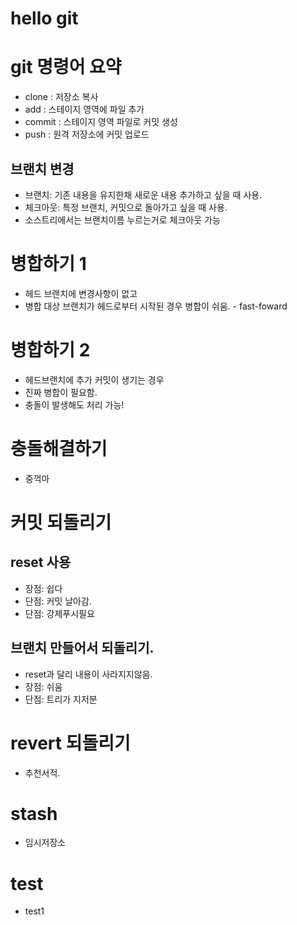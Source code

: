 # hello git

# git 명령어 요약

- clone : 저장소 복사
- add : 스테이지 영역에 파일 추가
- commit : 스테이지 영역 파일로 커밋 생성
- push : 원격 저장소에 커밋 업로드

## 브랜치 변경

- 브랜치: 기존 내용을 유지한채 새로운 내용 추가하고 싶을 때 사용.
- 체크아웃: 특정 브랜치, 커밋으로 돌아가고 싶을 때 사용.
- 소스트리에서는 브랜치이름 누르는거로 체크아웃 가능

# 병합하기 1 

- 헤드 브랜치에 변경사항이 없고
- 병합 대상 브랜치가 헤드로부터 시작된 경우 병합이 쉬움. - fast-foward


# 병합하기 2

- 헤드브랜치에 추가 커밋이 생기는 경우
- 진짜 병합이 필요함. 
- 충돌이 발생해도 처리 가능!


# 충돌해결하기

- 중꺽마

# 커밋 되돌리기

## reset 사용

- 장점: 쉽다
- 단점: 커밋 날아감. 
- 단점: 강제푸시필요

## 브랜치 만들어서 되돌리기.

- reset과 달리 내용이 사라지지않음.
- 장점: 쉬움
- 단점: 트리가 지저분

# revert 되돌리기

- 추천서적.

# stash 

- 임시저장소

# test

- test1 